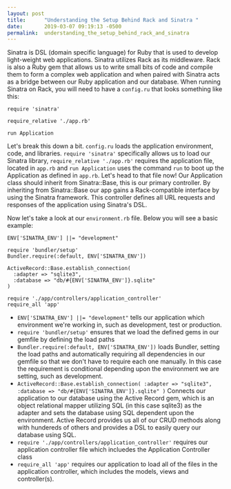 ```yaml
---
layout: post
title:      "Understanding the Setup Behind Rack and Sinatra "
date:       2019-03-07 09:19:13 -0500
permalink:  understanding_the_setup_behind_rack_and_sinatra
---
```


Sinatra is DSL (domain specific language) for Ruby that is used to develop light-weight web applications. Sinatra utilizes Rack as its middleware. Rack is also a Ruby gem that allows us to write small bits of code and compile them to form a complex web application and when paired with Sinatra acts as a bridge between our Ruby application and our database. When running Sinatra on Rack, you will need to have a `config.ru` that looks something like this:

```
require 'sinatra'
 
require_relative './app.rb'
 
run Application
```

Let's break this down a bit. `config.ru` loads the application environment, code, and libraries. `require 'sinatra'` specifically allows us to load our Sinatra library, `require_relative './app.rb'` requires the application file, located in `app.rb` and `run Application` uses the command `run` to boot up the Application as defined in `app.rb`. Let's head to that file now! Our Application class should inherit from Sinatra::Base, this is our primary controller. By inheriting from Sinatra::Base our app gains a Rack-compatible interface by using the Sinatra framework. This controller defines all URL requests and responses of the application using Sinatra's DSL.

Now let's take a look at our `environment.rb` file. Below you will see a basic example:

```
ENV['SINATRA_ENV'] ||= "development"

require 'bundler/setup'
Bundler.require(:default, ENV['SINATRA_ENV'])

ActiveRecord::Base.establish_connection(
  :adapter => "sqlite3",
  :database => "db/#{ENV['SINATRA_ENV']}.sqlite"
)

require './app/controllers/application_controller'
require_all 'app'
```

* `ENV['SINATRA_ENV'] ||= "development"` tells our application which environment we're working in, such as development, test or production. 
* `require 'bundler/setup'` ensures that we load the defined gems in our gemfile by defining the load paths
* `Bundler.require(:default, ENV['SINATRA_ENV'])` loads Bundler, setting the load paths and automatically requiring all dependencies in our gemfile so that we don't have to require each one manually. In this case the requirement is conditional depending upon the environment we are setting, such as development.
* `ActiveRecord::Base.establish_connection(
  :adapter => "sqlite3",
  :database => "db/#{ENV['SINATRA_ENV']}.sqlite"
)` Connects our application to our database using the Active Record gem, which is an object relational mapper utilizing SQL (in this case sqlite3) as the adapter and sets the database using SQL dependent upon the environment. Active Record provides us all of our CRUD methods along with hundereds of others and provides a DSL to easily query our database using SQL.
* `require './app/controllers/application_controller'` requires our application controller file which incluedes the Application Controller class
* `require_all 'app'` requires our application to load all of the files in the application controller, which includes the models, views and controller(s).




